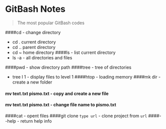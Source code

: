 # GitBash Notes

>  The most popular GitBash codes

####cd - change directory
+ cd . current directory
+ cd .. parent directory
+ cd ~ home directory
####ls - list current directory
+ ls -a - all directories and files

####pwd - show directory path
####tree - tree of directories
+ tree l 1 - display files to level 1
####htop - loading memory
####mk dir  - create a new folder
#### mv text.txt pismo.txt - copy and create a new file
#### mv text.txt pismo.txt - change file name to pismo.txt
####cat - opent files
####git clone `type url` - clone project from `url`
####--help - return help info



